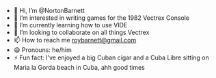 - 👋 Hi, I’m @NortonBarnett
- 👀 I’m interested in writing games for the 1982 Vectrex Console
- 🌱 I’m currently learning how to use VIDE
- 💞️ I’m looking to collaborate on all things Vectrex
- 📫 How to reach me roybarnett@gmail.com
- 😄 Pronouns: he/him
- ⚡ Fun fact: I've enjoyed a big Cuban cigar and a Cuba Libre sitting on Maria la Gorda beach in Cuba, ahh good times

<!---
NortonBarnett/NortonBarnett is a ✨ special ✨ repository because its `README.md` (this file) appears on your GitHub profile.
You can click the Preview link to take a look at your changes.
--->
